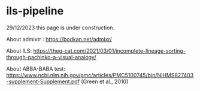 # ils-pipeline

29/12/2023 this page is under construction.

About admixtr : https://bodkan.net/admixr/

About ILS: https://theg-cat.com/2021/03/01/incomplete-lineage-sorting-through-pachinko-a-visual-analogy/

About ABBA-BABA test: https://www.ncbi.nlm.nih.gov/pmc/articles/PMC5100745/bin/NIHMS827403-supplement-Supplement.pdf (Green et al., 2010)
